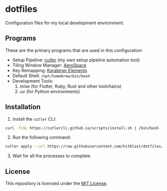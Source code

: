 # dotfiles

Configuration files for my local development environment.

## Programs

These are the primary programs that are used in this configuration:

- Setup Pipeline: [cutler](https://cutlercli.github.io) (my own setup pipeline automation tool)
- Tiling Window Manager: [AeroSpace](https://github.com/nikitabobko/AeroSpace)
- Key Remapping: [Karabiner Elements](https://karabiner-elements.pqrs.org)
- Default Shell: `/opt/homebrew/bin/bash`
- Development Tools:
  1. mise (for Flutter, Ruby, Rust and other toolchains)
  2. uv (for Python environments)

## Installation

1. Install the `cutler` CLI:

```bash
curl -fsSL https://cutlercli.github.io/scripts/install.sh | /bin/bash
```

2. Run the following command:

```bash
cutler apply --url https://raw.githubusercontent.com/hitblast/dotfiles/refs/heads/master/.config/cutler/config.toml --with-brew -y
```

3. Wait for all the processes to complete.

## License

This repository is licensed under the [MIT License](./LICENSE).

